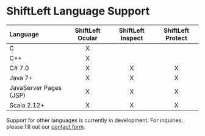 # ShiftLeft Language Support


| Language  | ShiftLeft Ocular | ShiftLeft Inspect | ShiftLeft Protect |
| :---         |     :---:      |   :---: |   :---: |
| C  | X  |   |   |
| C++  | X  |   |   |
| C# 7.0 | X  | X  | X  |
| Java 7+  | X |  X |  X |
| JavaServer Pages (JSP) | X  | X  | X  |
| Scala 2.12+  | X  | X  | X |

Support for other languages is currently in development. For inquiries, please fill out our [contact form](https://www.shiftleft.io/contact/).
